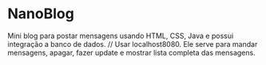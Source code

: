 # NanoBlog
Mini blog para postar mensagens usando HTML, CSS, Java e possui integração a banco de dados. // Usar localhost8080. Ele serve para mandar mensagens, apagar, fazer update e mostrar lista completa das mensagens.
